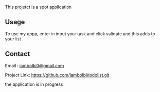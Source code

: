 
<!-- ABOUT THE PROJECT -->
This projetct is a spot application 




<!-- USAGE EXAMPLES -->
## Usage

To use my appp, enter in input your task and click validate and this adds to your list



<!-- CONTACT -->
## Contact

Email : iambolbi0@gmail.com

Project Link: https://github.com/iambolbi/todolist.git



<!-- INFORMATION -->
 
the application is in progress


